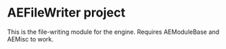 # AEFileWriter project
This is the file-writing module for the engine. Requires AEModuleBase and AEMisc to work.